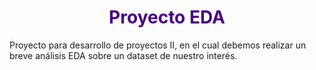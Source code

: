 # <center> <span style="color:indigo"> Proyecto EDA </span> </center>
<p>Proyecto para desarrollo de proyectos II, en el cual debemos realizar un breve análisis EDA sobre un dataset de nuestro interés.</p>
